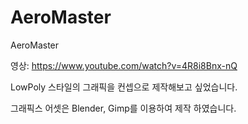 # AeroMaster
AeroMaster

영상: https://www.youtube.com/watch?v=4R8i8Bnx-nQ

LowPoly 스타일의 그래픽을 컨셉으로 제작해보고 싶었습니다.

그래픽스 어셋은 Blender, Gimp를 이용하여 제작 하였습니다.

